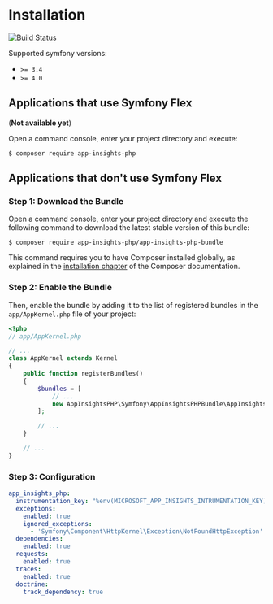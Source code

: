 Installation
============

[![Build Status](https://travis-ci.org/app-insights-php/app-insights-php-bundle.svg?branch=master)](https://travis-ci.org/app-insights-php/app-insights-php-bundle)

Supported symfony versions: 

* `>= 3.4`
* `>= 4.0` 

Applications that use Symfony Flex
----------------------------------

(**Not available yet**)

Open a command console, enter your project directory and execute:

```console
$ composer require app-insights-php
```


Applications that don't use Symfony Flex
----------------------------------------

### Step 1: Download the Bundle

Open a command console, enter your project directory and execute the
following command to download the latest stable version of this bundle:

```console
$ composer require app-insights-php/app-insights-php-bundle
```

This command requires you to have Composer installed globally, as explained
in the [installation chapter](https://getcomposer.org/doc/00-intro.md)
of the Composer documentation.

### Step 2: Enable the Bundle

Then, enable the bundle by adding it to the list of registered bundles
in the `app/AppKernel.php` file of your project:

```php
<?php
// app/AppKernel.php

// ...
class AppKernel extends Kernel
{
    public function registerBundles()
    {
        $bundles = [
            // ...
            new AppInsightsPHP\Symfony\AppInsightsPHPBundle\AppInsightsPHPBundle(),
        ];

        // ...
    }

    // ...
}
```

### Step 3: Configuration

```yaml
app_insights_php:
  instrumentation_key: "%env(MICROSOFT_APP_INSIGHTS_INTRUMENTATION_KEY)%"
  exceptions:
    enabled: true
    ignored_exceptions:
      - 'Symfony\Component\HttpKernel\Exception\NotFoundHttpException'
  dependencies:
    enabled: true
  requests:
    enabled: true
  traces:
    enabled: true
  doctrine:
    track_dependency: true
```
